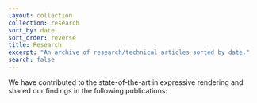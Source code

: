 ```yaml
---
layout: collection
collection: research
sort_by: date
sort_order: reverse
title: Research
excerpt: "An archive of research/technical articles sorted by date."
search: false
---
```

We have contributed to the state-of-the-art in expressive rendering and shared our findings in the following publications:
